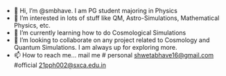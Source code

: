 - 👋 Hi, I’m @smbhave. I am PG student majoring in Physics
- 👀 I’m interested in lots of stuff like QM, Astro-Simulations, Mathematical Physics, etc.
- 🌱 I’m currently learning how to do Cosmological Simulations
- 💞️ I’m looking to collaborate on any project related to Cosmology and Quantum Simulations. I am always up for exploring more.
- 📫 How to reach me... mail me # personal shwetabhave16@gmail.com #official 21pph002@sxca.edu.in 

<!---
smbhave/smbhave is a ✨ special ✨ repository because its `README.md` (this file) appears on your GitHub profile.
You can click the Preview link to take a look at your changes.
--->
